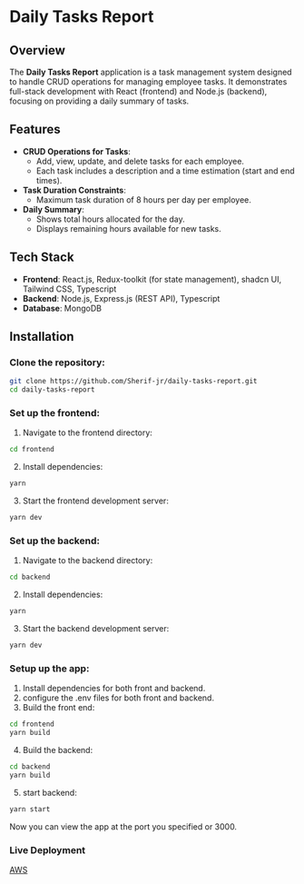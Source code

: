 # Daily Tasks Report

## Overview

The **Daily Tasks Report** application is a task management system designed to handle CRUD operations for managing employee tasks. It demonstrates full-stack development with React (frontend) and Node.js (backend), focusing on providing a daily summary of tasks.

## Features

- **CRUD Operations for Tasks**:
  - Add, view, update, and delete tasks for each employee.
  - Each task includes a description and a time estimation (start and end times).
- **Task Duration Constraints**:
  - Maximum task duration of 8 hours per day per employee.
- **Daily Summary**:
  - Shows total hours allocated for the day.
  - Displays remaining hours available for new tasks.

## Tech Stack

- **Frontend**: React.js, Redux-toolkit (for state management), shadcn UI, Tailwind CSS, Typescript
- **Backend**: Node.js, Express.js (REST API), Typescript
- **Database**: MongoDB

## Installation

### Clone the repository:

```bash
git clone https://github.com/Sherif-jr/daily-tasks-report.git
cd daily-tasks-report
```

### Set up the frontend:

1. Navigate to the frontend directory:

```bash
cd frontend
```

2. Install dependencies:

```bash
yarn
```

3. Start the frontend development server:

```bash
yarn dev
```

### Set up the backend:

1. Navigate to the backend directory:

```bash
cd backend
```

2. Install dependencies:

```bash
yarn
```

3. Start the backend development server:

```bash
yarn dev
```

### Setup up the app:

1. Install dependencies for both front and backend.
2. configure the .env files for both front and backend.
3. Build the front end:

```bash
cd frontend
yarn build
```

4. Build the backend:

```bash
cd backend
yarn build
```

5. start backend:

```bash
yarn start
```

Now you can view the app at the port you specified or 3000.


### Live Deployment

[AWS](http://ec2-3-82-113-185.compute-1.amazonaws.com)
